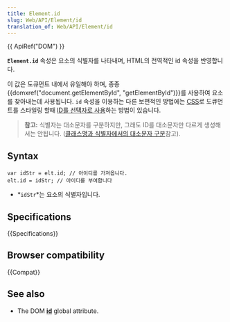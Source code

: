 ```yaml
---
title: Element.id
slug: Web/API/Element/id
translation_of: Web/API/Element/id
---
```

{{ ApiRef("DOM") }}

**`Element.id`** 속성은 요소의 식별자를 나타내며, HTML의 전역적인 id 속성을 반영합니다.

이 값은 도큐먼트 내에서 유일해야 하며, 종종 {{domxref("document.getElementById", "getElementById")}}를 사용하여 요소를 찾아내는데 사용됩니다. `id` 속성을 이용하는 다른 보편적인 방법에는 [CSS](/ko/docs/Web/CSS "CSS")로 도큐먼트를 스타일링 할때 [ID를 선택자로 사용](/ko/docs/Web/CSS/ID_selectors "Web/CSS/ID_selectors")하는 방법이 있습니다.

> **참고:** 식별자는 대소문자를 구분하지만, 그래도 ID를 대소문자만 다르게 생성해서는 안됩니다. ([클래스명과 식별자에서의 대소문자 구분](/ko/docs/Case_Sensitivity_in_class_and_id_Names "Case_Sensitivity_in_class_and_id_Names")참고).

## Syntax

    var idStr = elt.id; // 아이디를 가져옵니다.
    elt.id = idStr; // 아이디를 부여합니다

- *`idStr`*는 요소의 식별자입니다.

## Specifications

{{Specifications}}

## Browser compatibility

{{Compat}}

## See also

- The DOM [**id**](/ko/docs/Web/HTML/Global_attributes/id) global attribute.
